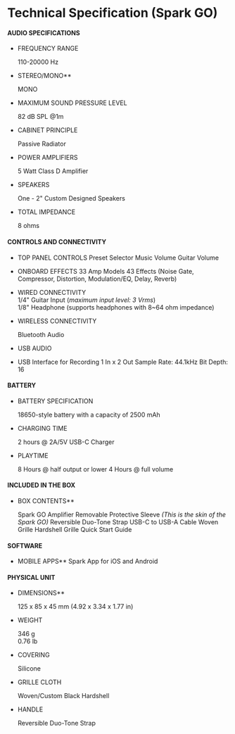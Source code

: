 # Technical Specification (Spark GO)
#### AUDIO SPECIFICATIONS

- FREQUENCY RANGE

	110-20000 Hz  
  

- STEREO/MONO**

	MONO

 
- MAXIMUM SOUND PRESSURE LEVEL

	82 dB SPL @1m

  
- CABINET PRINCIPLE

	Passive Radiator


- POWER AMPLIFIERS

	5 Watt Class D Amplifier

 
- SPEAKERS

	One - 2" Custom Designed Speakers


- TOTAL IMPEDANCE

	8 ohms

  

#### **CONTROLS AND CONNECTIVITY**

- TOP PANEL CONTROLS
	Preset Selector
	Music Volume
	Guitar Volume


- ONBOARD EFFECTS
	33 Amp Models
	43 Effects
	(Noise Gate, Compressor, Distortion, Modulation/EQ, Delay, Reverb)

  
- WIRED CONNECTIVITY
  <br>
	1/4" Guitar Input  (*maximum input level: 3 Vrms*)
	<br>
	1/8" Headphone (supports headphones with 8~64 ohm impedance) 


- WIRELESS CONNECTIVITY

	Bluetooth Audio
 
- USB AUDIO
- 
	USB Interface for Recording
	1 In x 2 Out
	Sample Rate: 44.1kHz
	Bit Depth: 16

#### **BATTERY**

- BATTERY SPECIFICATION

	18650-style battery with a capacity of 2500 mAh

- CHARGING TIME

	2 hours @ 2A/5V USB-C Charger

  
- PLAYTIME

	8 Hours @ half output or lower
	4 Hours @ full volume

#### **INCLUDED IN THE BOX**

- BOX CONTENTS**

	Spark GO Amplifier
	Removable Protective Sleeve *(This is the skin of the Spark GO)*
	Reversible Duo-Tone Strap
	USB-C to USB-A Cable
	Woven Grille
	Hardshell Grille
	Quick Start Guide

#### **SOFTWARE**

- MOBILE APPS**
	Spark App for iOS and Android

#### **PHYSICAL UNIT**

- DIMENSIONS**

	125 x 85 x 45 mm
	(4.92 x 3.34 x 1.77 in)


- WEIGHT

	346 g	
	0.76 lb


- COVERING

	Silicone

 
- GRILLE CLOTH

	Woven/Custom Black Hardshell

 
- HANDLE

	Reversible Duo-Tone Strap